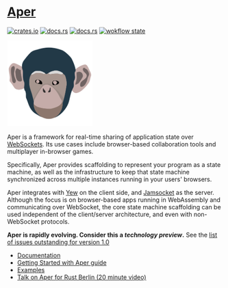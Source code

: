 # [Aper](https://aper.dev)

[![crates.io](https://img.shields.io/crates/v/aper.svg)](https://crates.io/crates/aper)
[![docs.rs](https://img.shields.io/badge/docs-release-brightgreen)](https://docs.rs/aper/)
[![docs.rs](https://img.shields.io/badge/docs-latest-orange)](https://aper.dev/doc/aper/index.html)
[![wokflow state](https://github.com/aper-dev/aper/workflows/build/badge.svg)](https://github.com/aper-dev/aper/actions/workflows/rust.yml)

<img src="ape.svg" alt="Cartoonized face of an ape." width="200px" />

Aper is a framework for real-time sharing of application state
over [WebSockets](https://developer.mozilla.org/en-US/docs/Web/API/WebSocket).
Its use cases include browser-based collaboration tools and
multiplayer in-browser games.

Specifically, Aper provides scaffolding to represent your program as a state
machine, as well as the infrastructure to keep that state machine synchronized
across multiple instances running in your users' browsers.

Aper integrates with [Yew](https://yew.rs/docs/en/) on the client side, and
[Jamsocket](https://github.com/jamsocket/jamsocket) as the server.
Although the focus is on browser-based apps running in WebAssembly and communicating
over WebSocket, the core state machine scaffolding can be used independent of the
client/server architecture, and even with non-WebSocket protocols.

**Aper is rapidly evolving. Consider this a *technology preview*.** See the [list of issues outstanding for version 1.0](https://github.com/aper-dev/aper/labels/v1-milestone)

- [Documentation](https://docs.rs/aper/)
- [Getting Started with Aper guide](https://aper.dev/guide/)
- [Examples](examples)
- [Talk on Aper for Rust Berlin (20 minute video)](https://www.youtube.com/watch?v=HNzeouj0eKc&t=1832s)
